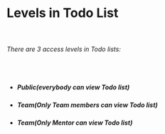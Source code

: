 # Levels in Todo List

<br />

###### There are 3 access levels in Todo lists:

<br />

- ##### Public(everybody can view Todo list)
- ##### Team(Only Team members can view Todo list)
- ##### Team(Only Mentor can view Todo list)
